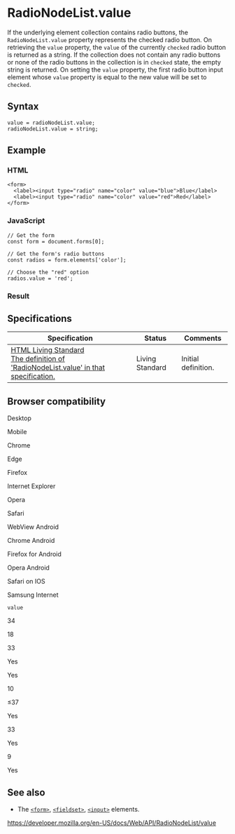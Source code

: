 RadioNodeList.value
===================

If the underlying element collection contains radio buttons, the `RadioNodeList.value` property represents the checked radio button. On retrieving the `value` property, the `value` of the currently `checked` radio button is returned as a string. If the collection does not contain any radio buttons or none of the radio buttons in the collection is in `checked` state, the empty string is returned. On setting the `value` property, the first radio button input element whose `value` property is equal to the new value will be set to `checked`.

Syntax
------

    value = radioNodeList.value;
    radioNodeList.value = string;

Example
-------

### HTML

    <form>
      <label><input type="radio" name="color" value="blue">Blue</label>
      <label><input type="radio" name="color" value="red">Red</label>
    </form>

### JavaScript

    // Get the form
    const form = document.forms[0];

    // Get the form's radio buttons
    const radios = form.elements['color'];

    // Choose the "red" option
    radios.value = 'red';

### Result

Specifications
--------------

<table><thead><tr class="header"><th>Specification</th><th>Status</th><th>Comments</th></tr></thead><tbody><tr class="odd"><td><a href="https://html.spec.whatwg.org/multipage/#dom-radionodelist-value">HTML Living Standard<br />
<span class="small">The definition of 'RadioNodeList.value' in that specification.</span></a></td><td><span class="spec-living">Living Standard</span></td><td>Initial definition.</td></tr></tbody></table>

Browser compatibility
---------------------

Desktop

Mobile

Chrome

Edge

Firefox

Internet Explorer

Opera

Safari

WebView Android

Chrome Android

Firefox for Android

Opera Android

Safari on IOS

Samsung Internet

`value`

34

18

33

Yes

Yes

10

≤37

Yes

33

Yes

9

Yes

See also
--------

-   The [`<form>`](https://developer.mozilla.org/en-US/docs/Web/HTML/Element/form), [`<fieldset>`](https://developer.mozilla.org/en-US/docs/Web/HTML/Element/fieldset), [`<input>`](https://developer.mozilla.org/en-US/docs/Web/HTML/Element/input) elements.

<a href="https://developer.mozilla.org/en-US/docs/Web/API/RadioNodeList/value" class="_attribution-link">https://developer.mozilla.org/en-US/docs/Web/API/RadioNodeList/value</a>
